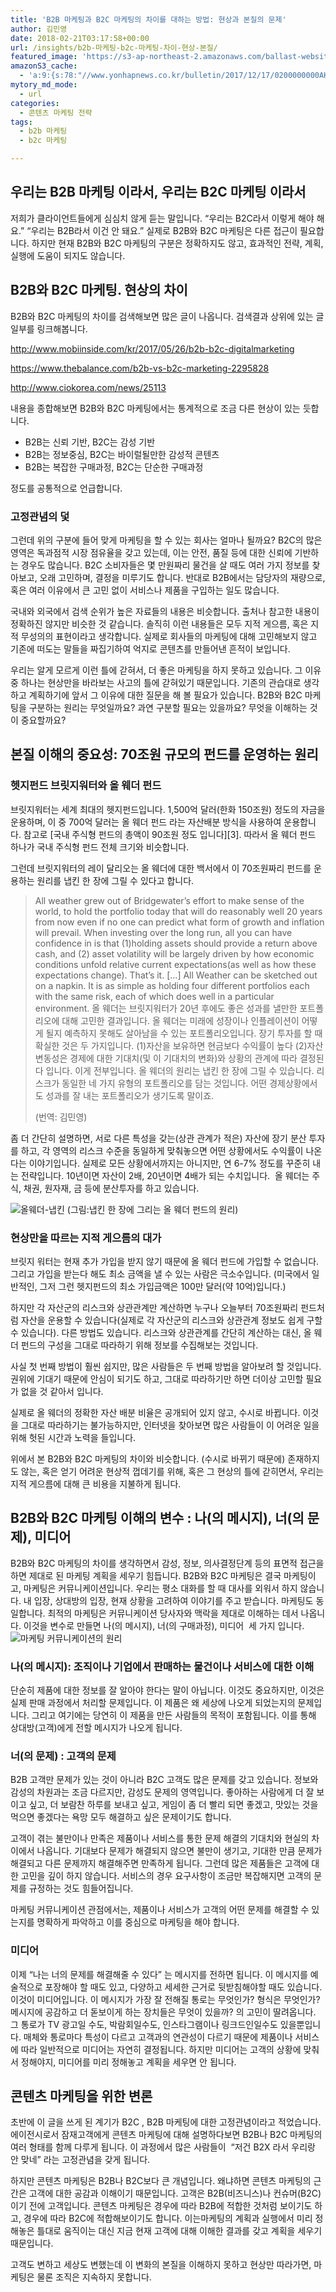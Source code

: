 ```yaml
---
title: 'B2B 마케팅과 B2C 마케팅의 차이를 대하는 방법: 현상과 본질의 문제'
author: 김민영
date: 2018-02-21T03:17:58+00:00
url: /insights/b2b-마케팅-b2c-마케팅-차이-현상-본질/
featured_image: 'https://s3-ap-northeast-2.amazonaws.com/ballast-website-images/wp-content/uploads/2018/02/21120516/%EB%A7%88%EC%BC%80%ED%8C%85-%EC%BB%A4%EB%AE%A4%EB%8B%88%EC%BC%80%EC%9D%B4%EC%85%98.png'
amazonS3_cache:
  - 'a:9:{s:78:"//www.yonhapnews.co.kr/bulletin/2017/12/17/0200000000AKR20171217020600008.HTML";a:1:{s:9:"timestamp";i:1521861316;}s:125:"//s3-ap-northeast-2.amazonaws.com/ballast-website-images/wp-content/uploads/2018/02/21121602/%EC%98%AC-%EC%9B%A8%EB%8D%94.png";i:54255;s:79:"//www.ballast.co.kr/wp-content/uploads/2018/02/%EC%98%AC-%EC%9B%A8%EB%8D%94.png";i:54255;s:179:"//s3-ap-northeast-2.amazonaws.com/ballast-website-images/wp-content/uploads/2018/02/21120516/%EB%A7%88%EC%BC%80%ED%8C%85-%EC%BB%A4%EB%AE%A4%EB%8B%88%EC%BC%80%EC%9D%B4%EC%85%98.png";i:54254;s:133:"//www.ballast.co.kr/wp-content/uploads/2018/02/%EB%A7%88%EC%BC%80%ED%8C%85-%EC%BB%A4%EB%AE%A4%EB%8B%88%EC%BC%80%EC%9D%B4%EC%85%98.png";i:54254;s:61:"//www.ballast.co.kr/wp-content/uploads/2018/02/올-웨더.png";i:54255;s:107:"//s3-ap-northeast-2.amazonaws.com/ballast-website-images/wp-content/uploads/2018/02/21121602/올-웨더.png";i:54255;s:79:"//www.ballast.co.kr/wp-content/uploads/2018/02/마케팅-커뮤니케이션.png";i:54254;s:125:"//s3-ap-northeast-2.amazonaws.com/ballast-website-images/wp-content/uploads/2018/02/21120516/마케팅-커뮤니케이션.png";i:54254;}'
mytory_md_mode:
  - url
categories:
  - 콘텐츠 마케팅 전략
tags:
  - b2b 마케팅
  - b2c 마케팅

---
```

## 우리는 B2B 마케팅 이라서, 우리는 B2C 마케팅 이라서
저희가 클라이언트들에게 심심치 않게 듣는 말입니다. &#8220;우리는 B2C라서 이렇게 해야 해요.&#8221; &#8220;우리는 B2B라서 이건 안 돼요.&#8221; 실제로 B2B와 B2C 마케팅은 다른 접근이 필요합니다. 하지만 현재 B2B와 B2C 마케팅의 구분은 정확하지도 않고, 효과적인 전략, 계획, 실행에 도움이 되지도 않습니다.

## B2B와 B2C 마케팅. 현상의 차이

B2B와 B2C 마케팅의 차이를 검색해보면 많은 글이 나옵니다. 검색결과 상위에 있는 글 일부를 링크해봅니다.

<http://www.mobiinside.com/kr/2017/05/26/b2b-b2c-digitalmarketing>

<https://www.thebalance.com/b2b-vs-b2c-marketing-2295828>

<http://www.ciokorea.com/news/25113>


내용을 종합해보면 B2B와 B2C 마케팅에서는 통계적으로 조금 다른 현상이 있는 듯합니다.

  * B2B는 신뢰 기반, B2C는 감성 기반
  * B2B는 정보중심, B2C는 바이럴될만한 감성적 콘텐츠
  * B2B는 복잡한 구매과정, B2C는 단순한 구매과정

정도를 공통적으로 언급합니다.

### 고정관념의 덫

그런데 위의 구분에 들어 맞게 마케팅을 할 수 있는 회사는 얼마나 될까요? B2C의 많은 영역은 독과점적 시장 점유율을 갖고 있는데, 이는 안전, 품질 등에 대한 신뢰에 기반하는 경우도 많습니다. B2C 소비자들은 몇 만원짜리 물건을 살 때도 여러 가지 정보를 찾아보고, 오래 고민하며, 결정을 미루기도 합니다. 반대로 B2B에서는 담당자의 재량으로, 혹은 여러 이유에서 큰 고민 없이 서비스나 제품을 구입하는 일도 많습니다.

국내와 외국에서 검색 순위가 높은 자료들의 내용은 비슷합니다. 출처나 참고한 내용이 정확하진 않지만 비슷한 것 같습니다. 솔직히 이런 내용들은 모두 지적 게으름, 혹은 지적 무성의의 표현이라고 생각합니다. 실제로 회사들의 마케팅에 대해 고민해보지 않고 기존에 떠도는 말들을 짜집기하여 억지로 콘텐츠를 만들어낸 흔적이 보입니다.

우리는 알게 모르게 이런 틀에 갇혀서, 더 좋은 마케팅을 하지 못하고 있습니다. 그 이유 중 하나는 현상만을 바라보는 사고의 틀에 갇혀있기 때문입니다. 기존의 관습대로 생각하고 계획하기에 앞서 그 이유에 대한 질문을 해 볼 필요가 있습니다. B2B와 B2C 마케팅을 구분하는 원리는 무엇일까요? 과연 구분할 필요는 있을까요? 무엇을 이해하는 것이 중요할까요?

## 본질 이해의 중요성: 70조원 규모의 펀드를 운영하는 원리

### 헷지펀드 브릿지워터와 올 웨더 펀드

브릿지워터는 세계 최대의 헷지펀드입니다. 1,500억 달러(한화 150조원) 정도의 자금을 운용하며, 이 중 700억 달러는 올 웨더 펀드 라는 자산배분 방식을 사용하여 운용합니다. 참고로 [국내 주식형 펀드의 총액이 90조원 정도 입니다][3]. 따라서 올 웨더 펀드 하나가 국내 주식형 펀드 전체 크기와 비슷합니다.

그런데 브릿지워터의 레이 달리오는 올 웨더에 대한 백서에서 이 70조원짜리 펀드를 운용하는 원리를 냅킨 한 장에 그릴 수 있다고 합니다.

> All weather grew out of Bridgewater’s effort to make sense of the world, to hold the portfolio today that will do reasonably well 20 years from now even if no one can predict what form of growth and inflation will prevail. When investing over the long run, all you can have confidence in is that (1)holding assets should provide a return above cash, and (2) asset volatility will be largely driven by how economic conditions unfold relative current expectations(as well as how these expectations change). That’s it. […] All Weather can be sketched out on a napkin. It is as simple as holding four different portfolios each with the same risk, each of which does well in a particular environment.
> 올 웨더는 브릿지워터가 20년 후에도 좋은 성과를 낼만한 포트폴리오에 대해 고민한 결과입니다. 올 웨더는 미래에 성장이나 인플레이션이 어떻게 될지 예측하지 못해도 살아남을 수 있는 포트폴리오입니다. 장기 투자를 할 때 확실한 것은 두 가지입니다. (1)자산을 보유하면 현금보다 수익률이 높다 (2)자산 변동성은 경제에 대한 기대치(및 이 기대치의 변화)와 상황의 관계에 따라 결정된다 입니다. 이게 전부입니다. 올 웨더의 원리는 냅킨 한 장에 그릴 수 있습니다. 리스크가 동일한 네 가지 유형의 포트폴리오를 담는 것입니다. 어떤 경제상황에서도 성과를 잘 내는 포트폴리오가 생기도록 말이죠.
> 
> (번역: 김민영)

좀 더 간단히 설명하면, 서로 다른 특성을 갖는(상관 관계가 적은) 자산에 장기 분산 투자를 하고, 각 영역의 리스크 수준을 동일하게 맞춰놓으면 어떤 상황에서도 수익률이 나온다는 이야기입니다. 실제로 모든 상황에서까지는 아니지만, 연 6-7% 정도를 꾸준히 내는 전략입니다. 10년이면 자산이 2배, 20년이면 4배가 되는 수치입니다.  올 웨더는 주식, 채권, 원자재, 금 등에 분산투자를 하고 있습니다.

![올웨더-냅킨](https://s3-ap-northeast-2.amazonaws.com/ballast-website-images/wp-content/uploads/2018/02/21121602/%EC%98%AC-%EC%9B%A8%EB%8D%94.png) (그림:냅킨 한 장에 그리는 올 웨더 펀드의 원리)

### 현상만을 따르는 지적 게으름의 대가

브릿지 워터는 현재 추가 가입을 받지 않기 때문에 올 웨더 펀드에 가입할 수 없습니다. 그리고 가입을 받는다 해도 최소 금액을 낼 수 있는 사람은 극소수입니다. (미국에서 일반적인, 그저 그런 헷지펀드의 최소 가입금액은 100만 달러(약 10억)입니다.)

하지만 각 자산군의 리스크와 상관관계만 계산하면 누구나 오늘부터 70조원짜리 펀드처럼 자산을 운용할 수 있습니다(실제로 각 자산군의 리스크와 상관관계 정보도 쉽게 구할 수 있습니다). 다른 방법도 있습니다. 리스크와 상관관계를 간단히 계산하는 대신, 올 웨더 펀드의 구성을 그대로 따라하기 위해 정보를 수집해보는 것입니다.

사실 첫 번째 방법이 훨씬 쉽지만, 많은 사람들은 두 번째 방법을 알아보려 할 것입니다. 권위에 기대기 때문에 안심이 되기도 하고, 그대로 따라하기만 하면 더이상 고민할 필요가 없을 것 같아서 입니다.

실제로 올 웨더의 정확한 자산 배분 비율은 공개되어 있지 않고, 수시로 바뀝니다. 이것을 그대로 따라하기는 불가능하지만, 인터넷을 찾아보면 많은 사람들이 이 어려운 일을 위해 헛된 시간과 노력을 들입니다.

위에서 본 B2B와 B2C 마케팅의 차이와 비슷합니다. (수시로 바뀌기 때문에) 존재하지도 않는, 혹은 얻기 어려운 현상적 껍데기를 위해, 혹은 그 현상의 틀에 갇히면서, 우리는 지적 게으름에 대해 큰 비용을 지불하게 됩니다.

## B2B와 B2C 마케팅 이해의 변수 : 나(의 메시지), 너(의 문제), 미디어

B2B와 B2C 마케팅의 차이를 생각하면서 감성, 정보, 의사결정단계 등의 표면적 접근을 하면 제대로 된 마케팅 계획을 세우기 힘듭니다. B2B와 B2C 마케팅은 결국 마케팅이고, 마케팅은 커뮤니케이션입니다. 우리는 평소 대화를 할 때 대사를 외워서 하지 않습니다. 내 입장, 상대방의 입장, 현재 상황을 고려하여 이야기를 주고 받습니다. 마케팅도 동일합니다. 최적의 마케팅은 커뮤니케이션 당사자와 맥락을 제대로 이해하는 데서 나옵니다. 이것을 변수로 만들면 나(의 메시지), 너(의 구매과정), 미디어  세 가지 입니다.
![마케팅 커뮤니케이션의 원리](https://s3-ap-northeast-2.amazonaws.com/ballast-website-images/wp-content/uploads/2018/02/21120516/%EB%A7%88%EC%BC%80%ED%8C%85-%EC%BB%A4%EB%AE%A4%EB%8B%88%EC%BC%80%EC%9D%B4%EC%85%98.png)

### 나(의 메시지): 조직이나 기업에서 판매하는 물건이나 서비스에 대한 이해

단순히 제품에 대한 정보를 잘 알아야 한다는 말이 아닙니다. 이것도 중요하지만, 이것은 실제 판매 과정에서 처리할 문제입니다. 이 제품은 왜 세상에 나오게 되었는지의 문제입니다. 그리고 여기에는 당연히 이 제품을 만든 사람들의 목적이 포함됩니다. 이를 통해 상대방(고객)에게 전할 메시지가 나오게 됩니다.

### 너(의 문제) : 고객의 문제

B2B 고객만 문제가 있는 것이 아니라 B2C 고객도 많은 문제를 갖고 있습니다. 정보와 감성의 차원과는 조금 다르지만, 감성도 문제의 영역입니다. 좋아하는 사람에게 더 잘 보이고 싶고, 더 보람찬 하루를 보내고 싶고, 게임이 좀 더 빨리 되면 좋겠고, 맛있는 것을 먹으면 좋겠다는 욕망 모두 해결하고 싶은 문제이기도 합니다.

고객이 겪는 불만이나 만족은 제품이나 서비스를 통한 문제 해결의 기대치와 현실의 차이에서 나옵니다. 기대보다 문제가 해결되지 않으면 불만이 생기고, 기대한 만큼 문제가 해결되고 다른 문제까지 해결해주면 만족하게 됩니다. 그런데 많은 제품들은 고객에 대한 고민을 깊이 하지 않습니다. 서비스의 경우 요구사항이 조금만 복잡해지면 고객의 문제를 규정하는 것도 힘들어집니다.

마케팅 커뮤니케이션 관점에서는, 제품이나 서비스가 고객의 어떤 문제를 해결할 수 있는지를 명확하게 파악하고 이를 중심으로 마케팅을 해야 합니다.

### 미디어

이제 &#8220;나는 너의 문제를 해결해줄 수 있다&#8221; 는 메시지를 전하면 됩니다. 이 메시지를 예술적으로 포장해야 할 때도 있고, 다양하고 세세한 근거로 뒷받침해야할 때도 있습니다. 이것이 미디어입니다. 이 메시지가 가장 잘 전해질 통로는 무엇인가? 형식은 무엇인가? 메시지에 공감하고 더 돋보이게 하는 장치들은 무엇이 있을까? 의 고민이 딸려옵니다. 그 통로가 TV 광고일 수도, 박람회일수도, 인스타그램이나 링크드인일수도 있을뿐입니다. 매체와 통로마다 특성이 다르고 고객과의 연관성이 다르기 때문에 제품이나 서비스에 따라 일반적으로 미디어는 자연히 결정됩니다. 하지만 미디어는 고객의 상황에 맞춰서 정해야지, 미디어를 미리 정해놓고 계획을 세우면 안 됩니다.


## 콘텐츠 마케팅을 위한 변론

초반에 이 글을 쓰게 된 계기가 B2C , B2B 마케팅에 대한 고정관념이라고 적었습니다. 에이전시로서 잠재고객에게 콘텐츠 마케팅에 대해 설명하다보면 B2B나 B2C 마케팅의 여러 형태를 함께 다루게 됩니다. 이 과정에서 많은 사람들이  &#8220;저건 B2X 라서 우리랑 안 맞네&#8221; 라는 고정관념을 갖게 됩니다.

하지만 콘텐츠 마케팅은 B2B나 B2C보다 큰 개념입니다. 왜냐하면 콘텐츠 마케팅의 근간은 고객에 대한 공감과 이해이기 때문입니다. 고객은 B2B(비즈니스)나 컨슈머(B2C)이기 전에 고객입니다. 콘텐츠 마케팅은 경우에 따라 B2B에 적합한 것처럼 보이기도 하고, 경우에 따라 B2C에 적합해보이기도 합니다. 이는마케팅의 계획과 실행에서 미리 정해놓은 틀대로 움직이는 대신 지금 현재 고객에 대해 이해한 결과를 갖고 계획을 세우기 때문입니다.

고객도 변하고 세상도 변했는데 이 변화의 본질을 이해하지 못하고 현상만 따라가면, 마케팅은 물론 조직은 지속하지 못합니다.